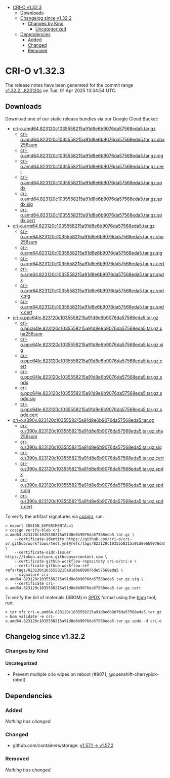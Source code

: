 - [CRI-O v1.32.3](#cri-o-v1323)
  - [Downloads](#downloads)
  - [Changelog since v1.32.2](#changelog-since-v1322)
    - [Changes by Kind](#changes-by-kind)
      - [Uncategorized](#uncategorized)
  - [Dependencies](#dependencies)
    - [Added](#added)
    - [Changed](#changed)
    - [Removed](#removed)

# CRI-O v1.32.3

The release notes have been generated for the commit range
[v1.32.2...823120c](https://github.com/cri-o/cri-o/compare/v1.32.2...v1.32.3) on Tue, 01 Apr 2025 13:34:54 UTC.

## Downloads

Download one of our static release bundles via our Google Cloud Bucket:

- [cri-o.amd64.823120c1035558215a91d8e6b9076da57568eda5.tar.gz](https://storage.googleapis.com/cri-o/artifacts/cri-o.amd64.823120c1035558215a91d8e6b9076da57568eda5.tar.gz)
  - [cri-o.amd64.823120c1035558215a91d8e6b9076da57568eda5.tar.gz.sha256sum](https://storage.googleapis.com/cri-o/artifacts/cri-o.amd64.823120c1035558215a91d8e6b9076da57568eda5.tar.gz.sha256sum)
  - [cri-o.amd64.823120c1035558215a91d8e6b9076da57568eda5.tar.gz.sig](https://storage.googleapis.com/cri-o/artifacts/cri-o.amd64.823120c1035558215a91d8e6b9076da57568eda5.tar.gz.sig)
  - [cri-o.amd64.823120c1035558215a91d8e6b9076da57568eda5.tar.gz.cert](https://storage.googleapis.com/cri-o/artifacts/cri-o.amd64.823120c1035558215a91d8e6b9076da57568eda5.tar.gz.cert)
  - [cri-o.amd64.823120c1035558215a91d8e6b9076da57568eda5.tar.gz.spdx](https://storage.googleapis.com/cri-o/artifacts/cri-o.amd64.823120c1035558215a91d8e6b9076da57568eda5.tar.gz.spdx)
  - [cri-o.amd64.823120c1035558215a91d8e6b9076da57568eda5.tar.gz.spdx.sig](https://storage.googleapis.com/cri-o/artifacts/cri-o.amd64.823120c1035558215a91d8e6b9076da57568eda5.tar.gz.spdx.sig)
  - [cri-o.amd64.823120c1035558215a91d8e6b9076da57568eda5.tar.gz.spdx.cert](https://storage.googleapis.com/cri-o/artifacts/cri-o.amd64.823120c1035558215a91d8e6b9076da57568eda5.tar.gz.spdx.cert)
- [cri-o.arm64.823120c1035558215a91d8e6b9076da57568eda5.tar.gz](https://storage.googleapis.com/cri-o/artifacts/cri-o.arm64.823120c1035558215a91d8e6b9076da57568eda5.tar.gz)
  - [cri-o.arm64.823120c1035558215a91d8e6b9076da57568eda5.tar.gz.sha256sum](https://storage.googleapis.com/cri-o/artifacts/cri-o.arm64.823120c1035558215a91d8e6b9076da57568eda5.tar.gz.sha256sum)
  - [cri-o.arm64.823120c1035558215a91d8e6b9076da57568eda5.tar.gz.sig](https://storage.googleapis.com/cri-o/artifacts/cri-o.arm64.823120c1035558215a91d8e6b9076da57568eda5.tar.gz.sig)
  - [cri-o.arm64.823120c1035558215a91d8e6b9076da57568eda5.tar.gz.cert](https://storage.googleapis.com/cri-o/artifacts/cri-o.arm64.823120c1035558215a91d8e6b9076da57568eda5.tar.gz.cert)
  - [cri-o.arm64.823120c1035558215a91d8e6b9076da57568eda5.tar.gz.spdx](https://storage.googleapis.com/cri-o/artifacts/cri-o.arm64.823120c1035558215a91d8e6b9076da57568eda5.tar.gz.spdx)
  - [cri-o.arm64.823120c1035558215a91d8e6b9076da57568eda5.tar.gz.spdx.sig](https://storage.googleapis.com/cri-o/artifacts/cri-o.arm64.823120c1035558215a91d8e6b9076da57568eda5.tar.gz.spdx.sig)
  - [cri-o.arm64.823120c1035558215a91d8e6b9076da57568eda5.tar.gz.spdx.cert](https://storage.googleapis.com/cri-o/artifacts/cri-o.arm64.823120c1035558215a91d8e6b9076da57568eda5.tar.gz.spdx.cert)
- [cri-o.ppc64le.823120c1035558215a91d8e6b9076da57568eda5.tar.gz](https://storage.googleapis.com/cri-o/artifacts/cri-o.ppc64le.823120c1035558215a91d8e6b9076da57568eda5.tar.gz)
  - [cri-o.ppc64le.823120c1035558215a91d8e6b9076da57568eda5.tar.gz.sha256sum](https://storage.googleapis.com/cri-o/artifacts/cri-o.ppc64le.823120c1035558215a91d8e6b9076da57568eda5.tar.gz.sha256sum)
  - [cri-o.ppc64le.823120c1035558215a91d8e6b9076da57568eda5.tar.gz.sig](https://storage.googleapis.com/cri-o/artifacts/cri-o.ppc64le.823120c1035558215a91d8e6b9076da57568eda5.tar.gz.sig)
  - [cri-o.ppc64le.823120c1035558215a91d8e6b9076da57568eda5.tar.gz.cert](https://storage.googleapis.com/cri-o/artifacts/cri-o.ppc64le.823120c1035558215a91d8e6b9076da57568eda5.tar.gz.cert)
  - [cri-o.ppc64le.823120c1035558215a91d8e6b9076da57568eda5.tar.gz.spdx](https://storage.googleapis.com/cri-o/artifacts/cri-o.ppc64le.823120c1035558215a91d8e6b9076da57568eda5.tar.gz.spdx)
  - [cri-o.ppc64le.823120c1035558215a91d8e6b9076da57568eda5.tar.gz.spdx.sig](https://storage.googleapis.com/cri-o/artifacts/cri-o.ppc64le.823120c1035558215a91d8e6b9076da57568eda5.tar.gz.spdx.sig)
  - [cri-o.ppc64le.823120c1035558215a91d8e6b9076da57568eda5.tar.gz.spdx.cert](https://storage.googleapis.com/cri-o/artifacts/cri-o.ppc64le.823120c1035558215a91d8e6b9076da57568eda5.tar.gz.spdx.cert)
- [cri-o.s390x.823120c1035558215a91d8e6b9076da57568eda5.tar.gz](https://storage.googleapis.com/cri-o/artifacts/cri-o.s390x.823120c1035558215a91d8e6b9076da57568eda5.tar.gz)
  - [cri-o.s390x.823120c1035558215a91d8e6b9076da57568eda5.tar.gz.sha256sum](https://storage.googleapis.com/cri-o/artifacts/cri-o.s390x.823120c1035558215a91d8e6b9076da57568eda5.tar.gz.sha256sum)
  - [cri-o.s390x.823120c1035558215a91d8e6b9076da57568eda5.tar.gz.sig](https://storage.googleapis.com/cri-o/artifacts/cri-o.s390x.823120c1035558215a91d8e6b9076da57568eda5.tar.gz.sig)
  - [cri-o.s390x.823120c1035558215a91d8e6b9076da57568eda5.tar.gz.cert](https://storage.googleapis.com/cri-o/artifacts/cri-o.s390x.823120c1035558215a91d8e6b9076da57568eda5.tar.gz.cert)
  - [cri-o.s390x.823120c1035558215a91d8e6b9076da57568eda5.tar.gz.spdx](https://storage.googleapis.com/cri-o/artifacts/cri-o.s390x.823120c1035558215a91d8e6b9076da57568eda5.tar.gz.spdx)
  - [cri-o.s390x.823120c1035558215a91d8e6b9076da57568eda5.tar.gz.spdx.sig](https://storage.googleapis.com/cri-o/artifacts/cri-o.s390x.823120c1035558215a91d8e6b9076da57568eda5.tar.gz.spdx.sig)
  - [cri-o.s390x.823120c1035558215a91d8e6b9076da57568eda5.tar.gz.spdx.cert](https://storage.googleapis.com/cri-o/artifacts/cri-o.s390x.823120c1035558215a91d8e6b9076da57568eda5.tar.gz.spdx.cert)

To verify the artifact signatures via [cosign](https://github.com/sigstore/cosign), run:

```console
> export COSIGN_EXPERIMENTAL=1
> cosign verify-blob cri-o.amd64.823120c1035558215a91d8e6b9076da57568eda5.tar.gz \
    --certificate-identity https://github.com/cri-o/cri-o/.github/workflows/test.yml@refs/tags/823120c1035558215a91d8e6b9076da57568eda5 \
    --certificate-oidc-issuer https://token.actions.githubusercontent.com \
    --certificate-github-workflow-repository cri-o/cri-o \
    --certificate-github-workflow-ref refs/tags/823120c1035558215a91d8e6b9076da57568eda5 \
    --signature cri-o.amd64.823120c1035558215a91d8e6b9076da57568eda5.tar.gz.sig \
    --certificate cri-o.amd64.823120c1035558215a91d8e6b9076da57568eda5.tar.gz.cert
```

To verify the bill of materials (SBOM) in [SPDX](https://spdx.org) format using the [bom](https://sigs.k8s.io/bom) tool, run:

```console
> tar xfz cri-o.amd64.823120c1035558215a91d8e6b9076da57568eda5.tar.gz
> bom validate -e cri-o.amd64.823120c1035558215a91d8e6b9076da57568eda5.tar.gz.spdx -d cri-o
```

## Changelog since v1.32.2

### Changes by Kind

#### Uncategorized
 - Prevent multiple crio wipes on reboot (#9071, @openshift-cherrypick-robot)

## Dependencies

### Added
_Nothing has changed._

### Changed
- github.com/containers/storage: [v1.57.1 → v1.57.2](https://github.com/containers/storage/compare/v1.57.1...v1.57.2)

### Removed
_Nothing has changed._
